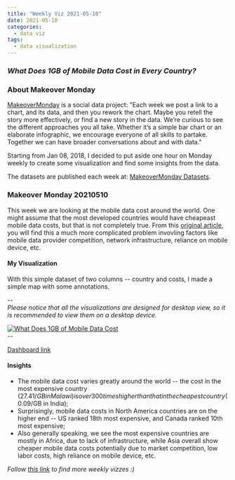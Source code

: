 ```yaml
---
title: "Weekly Viz 2021-05-10"
date: 2021-05-10
categories:
  - data viz
tags:
  - data visualization
---
```


### *What Does 1GB of Mobile Data Cost in Every Country?*


### About Makeover Monday

[MakeoverMonday](http://www.makeovermonday.co.uk/) is a social data project:
"Each week we post a link to a chart, and its data, and then you rework the chart.
Maybe you retell the story more effectively, or find a new story in the data.
We’re curious to see the different approaches you all take. Whether it’s a simple bar chart or an elaborate infographic, we encourage everyone of all skills to partake.
Together we can have broader conversations about and with data."

Starting from Jan 08, 2018, I decided to put aside one hour on Monday weekly to create some visualization and find some insights from the data.

The datasets are published each week at: [MakeoverMonday Datasets](http://www.makeovermonday.co.uk/data/).

### Makeover Monday 20210510

This week we are looking at the mobile data cost around the world. One might assume that the most developed countries would have cheapeast mobile data costs, but that is not completely true. From this [original article](https://www.visualcapitalist.com/cost-of-mobile-data-worldwide/), you will find this a much more complicated problem invovling factors like mobile data provider competition, network infrastructure, reliance on mobile device, etc.  

#### My Visualization

With this simple dataset of two columns -- country and costs, I made a simple map with some annotations.  

--  
*Please notice that all the visualizations are designed for desktop view, so it is recommended to view them on a desktop device.*  

<div class='tableauPlaceholder' id='viz1620704943153' style='position: relative'>
<noscript><a href='#'>
  <img alt='What Does 1GB of Mobile Data Cost ' src='https:&#47;&#47;public.tableau.com&#47;static&#47;images&#47;Ma&#47;MakeOverMonday202105010WhatDoes1GBofMobileDataCost&#47;WhatDoes1GBofMobileDataCost&#47;1_rss.png' style='border: none' />
</a></noscript>
<object class='tableauViz'  style='display:none;'>
  <param name='host_url' value='https%3A%2F%2Fpublic.tableau.com%2F' />
  <param name='embed_code_version' value='3' />
  <param name='site_root' value='' />
  <param name='name' value='MakeOverMonday202105010WhatDoes1GBofMobileDataCost&#47;WhatDoes1GBofMobileDataCost' />
  <param name='tabs' value='no' />
  <param name='toolbar' value='yes' />
  <param name='static_image' value='https:&#47;&#47;public.tableau.com&#47;static&#47;images&#47;Ma&#47;MakeOverMonday202105010WhatDoes1GBofMobileDataCost&#47;WhatDoes1GBofMobileDataCost&#47;1.png' />
  <param name='animate_transition' value='yes' />
  <param name='display_static_image' value='yes' />
  <param name='display_spinner' value='yes' />
  <param name='display_overlay' value='yes' />
  <param name='display_count' value='yes' />
  <param name='language' value='en' />
  <param name='filter' value='publish=yes' />
</object></div>             
<script type='text/javascript'>          
  var divElement = document.getElementById('viz1620704943153');     
  var vizElement = divElement.getElementsByTagName('object')[0];       
  if ( divElement.offsetWidth > 800 ) { vizElement.style.width='800px';vizElement.style.height='627px';} else if ( divElement.offsetWidth > 500 ) { vizElement.style.width='800px';vizElement.style.height='627px';} else { vizElement.style.width='100%';vizElement.style.height='727px';}        
  var scriptElement = document.createElement('script');           
  scriptElement.src = 'https://public.tableau.com/javascripts/api/viz_v1.js';       
  vizElement.parentNode.insertBefore(scriptElement, vizElement);           
</script>
--  

[Dashboard link](https://public.tableau.com/views/MakeOverMonday202105010WhatDoes1GBofMobileDataCost/WhatDoes1GBofMobileDataCost?:language=en&:display_count=y&publish=yes&:origin=viz_share_link)

#### Insights
* The mobile data cost varies greatly around the world -- the cost in the most expensive country ($27.41/GB in Malawi) is over 300 times higher than that in the cheapest country ($0.09/GB in India);  
* Surprisingly, mobile data costs in North America countries are on the higher end -- US ranked 18th most expensive, and Canada ranked 10th most expensive;  
* Also generally speaking, we see the most expensive countries are mostly in Africa, due to lack of infrastructure, while Asia overall show cheaper mobile data costs potentially due to market competition, low labor costs, high reliance on mobile device, etc.  


*Follow [this link](https://yudong-94.github.io/personal-website/project/WeeklyViz2021/) to find more weekly vizzes :)*